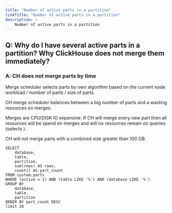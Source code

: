 ```yaml
---
title: "Number of active parts in a partition"
linkTitle: "Number of active parts in a partition"
description: >
    Number of active parts in a partition
---
```

## Q: Why do I have several active parts in a partition? Why ClickHouse does not merge them immediately?

### A: CH does not merge parts by time

Merge scheduler selects parts by own algorithm based on the current node workload / number of parts / size of parts.

CH merge scheduler balances between a big number of parts and a wasting resources on merges.

Merges are CPU/DISK IO expensive. If CH will merge every new part then all resources will be spend on merges and will no resources remain on queries (selects ).

CH will not merge parts with a combined size greater than 100 GB.

```
SELECT
    database,
    table,
    partition,
    sum(rows) AS rows,
    count() AS part_count
FROM system.parts
WHERE (active = 1) AND (table LIKE '%') AND (database LIKE '%')
GROUP BY
    database,
    table,
    partition
ORDER BY part_count DESC
limit 20
```
